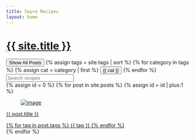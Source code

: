 ```yaml
---
title: Sayre Recipes
layout: home
---
```

<script type="text/javascript">
  function filterUsingCategory(selectedCategory) {
    var id = 0;
    {% for post in site.posts %}
      var cats = {{ post.tags | jsonify }}

      var postDiv = document.getElementById(++id);
      postDiv.style.display =
        (selectedCategory == 'All' || cats.includes(selectedCategory))
          ? 'unset'
          : 'none';
    {% endfor %}
  }
  function filterUsingSearch(searchText) {
    var id = 0;
    {% for post in site.posts %}
      var title = {{ post.title }}
      
      var postDiv = document.getElementById(++id);
      postDiv.style.display =
        (searchText == '' || title.toLowerCase().includes(searchText.toLowerCase()))
          ? 'unset'
          : 'none';
    {% endfor %}
  }
</script>

<div class="container">
    <a  href="{{ site.baseurl }}/" class="navbar-item">
        <h1 class="title block">{{ site.title }} </h1>
    </a>
    <div class="block">
        <button id="All" class="button" onclick="filterUsingCategory('All')">
            Show All Posts
        </button>
        {% assign tags = site.tags | sort %}
        {% for category in tags %}
        {% assign cat = category | first %}
        <button id="{{ cat }}" class="button" onclick="filterUsingCategory(this.id)">
           {{ cat }}
        </button>
        {% endfor %}
    </div>
    <div class="block">
      <div class="field has-addons">
        <div class="control">
          <input class="input" type="text" id="search-text" placeholder="Search recipes">
        </div>
        <div class="control">
          <a class="button is-info" onclick="filterUsingCategory(document.getElementById('search-text').value)>
            Search
          </a>
        </div>
      </div>
    </div>
    <div class="block columns is-multiline is-mobile">
        {% assign id = 0 %}
        {% for post in site.posts %}
        {% assign id = id | plus:1 %}
        <div class="column" id="{{id}}">
            <a href="{{ site.baseurl }}{{ post.url }}">
                <div class="card">
                    <div class="card-image">
                        <figure class="image">
                            <img src="{{ site.baseurl }}{{ post.img }}" class="card-img" alt="image">
                        </figure>
                    </div>
                    <div class="card-content">
                        <div class="media-content">
                            <p class="title is-4">{{ post.title }}</p>
                        </div>
                        <div class="content">
                            {% for tag in post.tags %}
                            <span class="tag"> {{ tag }} </span>
                            {% endfor %}
                        </div>
                    </div>
                </div>
            </a>
        </div>
        {% endfor %}
    </div>
</div>

